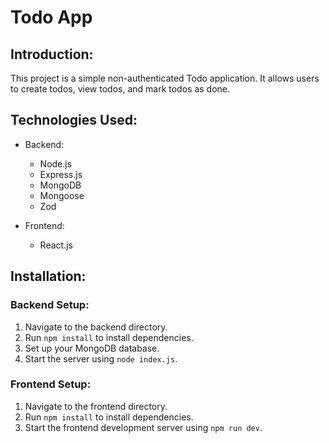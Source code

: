 # Todo App

## Introduction:
This project is a simple non-authenticated Todo application. It allows users to create todos, view todos, and mark todos as done.
## Technologies Used:
- Backend:
    - Node.js
    - Express.js
    - MongoDB
    - Mongoose
    - Zod

- Frontend:
    - React.js


## Installation:

### Backend Setup:

1. Navigate to the backend directory.
2. Run `npm install` to install dependencies.
3. Set up your MongoDB database.
4. Start the server using `node index.js`.

### Frontend Setup:

1. Navigate to the frontend directory.
2. Run `npm install` to install dependencies.
4. Start the frontend development server using `npm run dev`.

